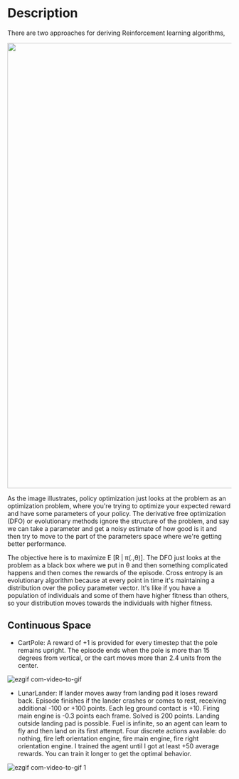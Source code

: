 # Description

There are two approaches for deriving Reinforcement learning algorithms,

<img src = "https://user-images.githubusercontent.com/19307995/42143368-0003521a-7db5-11e8-8b26-4476fcf7347d.png" width = "1000" margin = "1000"/>

As the image illustrates, policy optimization just looks at the problem as an optimization problem, where you're trying to optimize your expected reward and have some parameters of your policy. The derivative free optimization (DFO) or evolutionary methods ignore the structure of the problem, and say we can take a parameter and get a noisy estimate of how good is it and then try to move to the part of the parameters space where we're getting better performance.

The objective here is to maximize E [R | π(.,θ)]. The DFO just looks at the problem as a black box where we put in θ and then something complicated happens and then comes the rewards of the episode. Cross entropy is an evolutionary algorithm because at every point in time it's maintaining a distribution over the policy parameter vector. It's like if you have a population of individuals and some of them have higher fitness than others, so your distribution moves towards the individuals with higher fitness. 

## Continuous Space

+ CartPole: A reward of +1 is provided for every timestep that the pole remains upright. The episode ends when the pole is more than 15 degrees from vertical, or the cart moves more than 2.4 units from the center.

![ezgif com-video-to-gif](https://user-images.githubusercontent.com/19307995/42143893-ec24217c-7db7-11e8-9543-4891e1d5de7d.gif)


+ LunarLander: If lander moves away from landing pad it loses reward back. Episode finishes if the lander crashes or comes to rest, receiving additional -100 or +100 points. Each leg ground contact is +10. Firing main engine is -0.3 points each frame. Solved is 200 points. Landing outside landing pad is possible. Fuel is infinite, so an agent can learn to fly and then land on its first attempt. Four discrete actions available: do nothing, fire left orientation engine, fire main engine, fire right orientation engine. I trained the agent until I got at least +50 average rewards. You can train it longer to get the optimal behavior.

![ezgif com-video-to-gif 1](https://user-images.githubusercontent.com/19307995/42178987-a83df1ce-7e32-11e8-8bc8-1ee48eb1e57d.gif)

